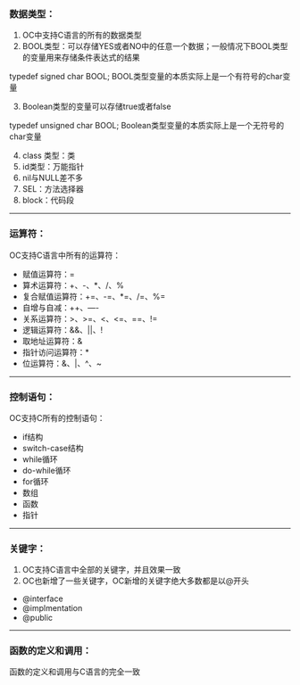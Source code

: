 ### 数据类型：

1. OC中支持C语言的所有的数据类型
2. BOOL类型：可以存储YES或者NO中的任意一个数据；一般情况下BOOL类型的变量用来存储条件表达式的结果

typedef signed char BOOL;
BOOL类型变量的本质实际上是一个有符号的char变量

3. Boolean类型的变量可以存储true或者false

typedef unsigned char BOOL;
Boolean类型变量的本质实际上是一个无符号的char变量

4. class 类型：类
5. id类型：万能指针
6. nil与NULL差不多
7. SEL：方法选择器
8. block：代码段

- - - -

### 运算符：

OC支持C语言中所有的运算符：

- 赋值运算符：=
- 算术运算符：+、-、*、/、%
- 复合赋值运算符：+=、-=、*=、/=、%=
- 自增与自减：++、—-
- 关系运算符：>、>=、<、<=、==、!=
- 逻辑运算符：&&、||、!
- 取地址运算符：&
- 指针访问运算符：*
- 位运算符：&、|、^、~

- - - -

### 控制语句：

OC支持C所有的控制语句：

- if结构
- switch-case结构
- while循环
- do-while循环
- for循环
- 数组
- 函数
- 指针

- - - -

### 关键字：

1. OC支持C语言中全部的关键字，并且效果一致
2. OC也新增了一些关键字，OC新增的关键字绝大多数都是以@开头

- @interface
- @implmentation
- @public

- - - -

### 函数的定义和调用：

函数的定义和调用与C语言的完全一致